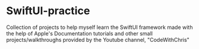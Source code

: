 # SwiftUI-practice
Collection of projects to help myself learn the SwiftUI framework made with the help of Apple's Documentation tutorials and other small projects/walkthroughs provided by the Youtube channel, "CodeWithChris"
